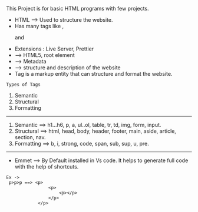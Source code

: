 This Project is for basic HTML programs with few projects.

- HTML --> Used to structure the website.
- Has many tags like <a> , <p> and <h>
- Extensions : Live Server, Prettier
- <!DOCTYPE html> -->  HTML5, root element
- <head> --> Metadata
- <body> --> structure and description of the website
- Tag is a markup entity that can structure and format the website.

```
Types of Tags
```
1. Semantic
2. Structural
3. Formatting

-----------------------------------------

1. Semantic ==> h1...h6, p, a, ul..ol, table, tr, td, img, form, input.
2. Structural ==> html, head, body, header, footer, main, aside, article, section, nav.
3. Formatting ==> b, i, strong, code, span, sub, sup, u, pre.

-----------------------------------------

- Emmet --> By Default installed in Vs code. It helps to generate full code with the help of shortcuts.

```
Ex ->
 p>p>p ==> <p>
                <p>
                    <p></p>
                </p>
            </p>
```

